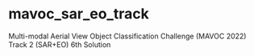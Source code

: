 # mavoc_sar_eo_track
Multi-modal Aerial View Object Classification Challenge (MAVOC 2022) Track 2 (SAR+EO) 6th Solution
